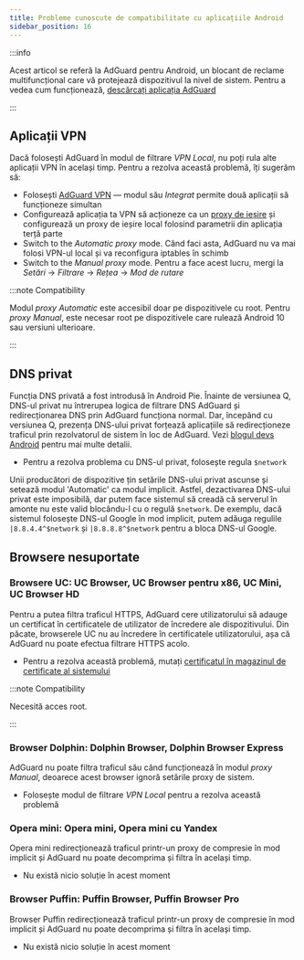 ```yaml
---
title: Probleme cunoscute de compatibilitate cu aplicațiile Android
sidebar_position: 16
---
```


:::info

Acest articol se referă la AdGuard pentru Android, un blocant de reclame multifuncțional care vă protejează dispozitivul la nivel de sistem. Pentru a vedea cum funcționează, [descărcați aplicația AdGuard](https://agrd.io/download-kb-adblock)

:::

## Aplicații VPN

Dacă folosești AdGuard în modul de filtrare *VPN Local*, nu poți rula alte aplicații VPN în același timp. Pentru a rezolva această problemă, îți sugerăm să:

- Folosești [AdGuard VPN](https://adguard-vpn.com/welcome.html) — modul său *Integrat* permite două aplicații să funcționeze simultan
- Configurează aplicația ta VPN să acționeze ca un [proxy de ieșire](../solving-problems/outbound-proxy.md) și configurează un proxy de ieșire local folosind parametrii din aplicația terță parte
- Switch to the *Automatic proxy* mode. Când faci asta, AdGuard nu va mai folosi VPN-ul local și va reconfigura iptables în schimb
- Switch to the *Manual proxy* mode. Pentru a face acest lucru, mergi la *Setări* → *Filtrare* → *Rețea* → *Mod de rutare*

:::note Compatibility

Modul *proxy Automatic* este accesibil doar pe dispozitivele cu root. Pentru *proxy Manual*, este necesar root pe dispozitivele care rulează Android 10 sau versiuni ulterioare.

:::

## DNS privat

Funcția DNS privată a fost introdusă în Android Pie. Înainte de versiunea Q, DNS-ul privat nu întrerupea logica de filtrare DNS AdGuard și redirecționarea DNS prin AdGuard funcționa normal. Dar, începând cu versiunea Q, prezența DNS-ului privat forțează aplicațiile să redirecționeze traficul prin rezolvatorul de sistem în loc de AdGuard. Vezi [blogul devs Android](https://android-developers.googleblog.com/2018/04/dns-over-tls-support-in-android-p.html) pentru mai multe detalii.

- Pentru a rezolva problema cu DNS-ul privat, folosește regula `$network`

Unii producători de dispozitive țin setările DNS-ului privat ascunse și setează modul 'Automatic' ca modul implicit. Astfel, dezactivarea DNS-ului privat este imposibilă, dar putem face sistemul să creadă că serverul în amonte nu este valid blocându-l cu o regulă `$network`. De exemplu, dacă sistemul folosește DNS-ul Google în mod implicit, putem adăuga regulile `|8.8.4.4^$network` și `|8.8.8.8^$network` pentru a bloca DNS-ul Google.

## Browsere nesuportate

### Browsere UC: UC Browser, UC Browser pentru x86, UC Mini, UC Browser HD

Pentru a putea filtra traficul HTTPS, AdGuard cere utilizatorului să adauge un certificat în certificatele de utilizator de încredere ale dispozitivului. Din păcate, browserele UC nu au încredere în certificatele utilizatorului, așa că AdGuard nu poate efectua filtrare HTTPS acolo.

- Pentru a rezolva această problemă, mutați [certificatul în magazinul de certificate al sistemului](../solving-problems/https-certificate-for-rooted.md/)

:::note Compatibility

Necesită acces root.

:::

### Browser Dolphin: Dolphin Browser, Dolphin Browser Express

AdGuard nu poate filtra traficul său când funcționează în modul *proxy Manual*, deoarece acest browser ignoră setările proxy de sistem.

- Folosește modul de filtrare *VPN Local* pentru a rezolva această problemă

### Opera mini: Opera mini, Opera mini cu Yandex

Opera mini redirecționează traficul printr-un proxy de compresie în mod implicit și AdGuard nu poate decomprima și filtra în același timp.

- Nu există nicio soluție în acest moment

### Browser Puffin: Puffin Browser, Puffin Browser Pro

Browser Puffin redirecționează traficul printr-un proxy de compresie în mod implicit și AdGuard nu poate decomprima și filtra în același timp.

- Nu există nicio soluție în acest moment
